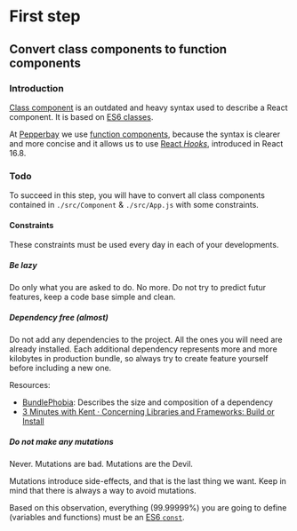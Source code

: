 # First step

## Convert class components to function components

### Introduction

[Class component](https://reactjs.org/docs/react-component.html) is an outdated and heavy syntax used to describe a React component. It is based on [ES6 classes](https://developer.mozilla.org/en-US/docs/Web/JavaScript/Reference/Classes).

At [Pepperbay](Pepperbay) we use [function components](https://reactjs.org/docs/components-and-props.html), because the syntax is clearer and more concise and it allows us to use [React _Hooks_](https://reactjs.org/docs/hooks-intro.html), introduced in React 16.8.

### Todo

To succeed in this step, you will have to convert all class components contained in `./src/Component` & `./src/App.js` with some constraints.

#### Constraints

These constraints must be used every day in each of your developments.

##### Be lazy

Do only what you are asked to do. No more. Do not try to predict futur features, keep a code base simple and clean.

##### Dependency free (almost)

Do not add any dependencies to the project. All the ones you will need are already installed.
Each additional dependency represents more and more kilobytes in production bundle, so always try to create feature yourself before including a new one.

Resources:

- [BundlePhobia](https://bundlephobia.com/result?p=lodash@4.17.20): Describes the size and composition of a dependency
- [3 Minutes with Kent · Concerning Libraries and Frameworks: Build or Install](https://www.briefs.fm/3-minutes-with-kent/144)

##### Do not make any mutations

Never. Mutations are bad. Mutations are the Devil.

Mutations introduce side-effects, and that is the last thing we want. Keep in mind that there is always a way to avoid mutations.

Based on this observation, everything (99.99999%) you are going to define (variables and functions) must be an [ES6 `const`](https://developer.mozilla.org/en-US/docs/Web/JavaScript/Reference/Statements/const).
